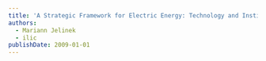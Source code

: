 ```yaml
---
title: 'A Strategic Framework for Electric Energy: Technology and Institutional Factors and IT in a Deregulated Environment'
authors:
  - Mariann Jelinek
  - ilic
publishDate: 2009-01-01
---
```

